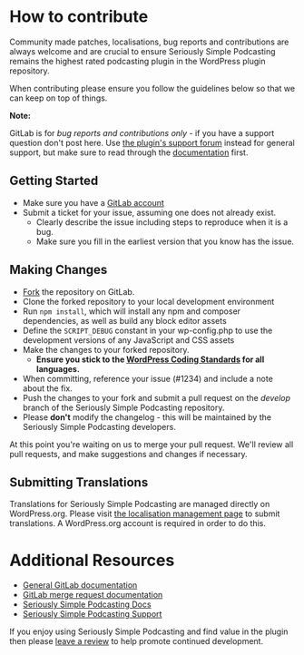 # How to contribute

Community made patches, localisations, bug reports and contributions are always welcome and are crucial to ensure Seriously Simple Podcasting remains the highest rated podcasting plugin in the WordPress plugin repository.

When contributing please ensure you follow the guidelines below so that we can keep on top of things.

__Note:__

GitLab is for *bug reports and contributions only* - if you have a support question don't post here. Use [the plugin's support forum](https://wordpress.org/support/plugin/seriously-simple-podcasting/) instead for general support, but make sure to read through the [documentation](https://support.castos.com/) first.

## Getting Started

* Make sure you have a [GitLab account](https://gitlab.com/users/sign_up)
* Submit a ticket for your issue, assuming one does not already exist.
  * Clearly describe the issue including steps to reproduce when it is a bug.
  * Make sure you fill in the earliest version that you know has the issue.

## Making Changes

* [Fork](https://docs.gitlab.com/ee/user/project/repository/forking_workflow.html#creating-a-fork) the repository on GitLab.
* Clone the forked repository to your local development environment
* Run `npm install`, which will install any npm and composer dependencies, as well as build any block editor assets
* Define the `SCRIPT_DEBUG` constant in your wp-config.php to use the development versions of any JavaScript and CSS assets
* Make the changes to your forked repository.
  * **Ensure you stick to the [WordPress Coding Standards](http://make.wordpress.org/core/handbook/coding-standards/) for all languages.**
* When committing, reference your issue (#1234) and include a note about the fix.
* Push the changes to your fork and submit a pull request on the *develop* branch of the Seriously Simple Podcasting repository.
* Please **don't** modify the changelog - this will be maintained by the Seriously Simple Podcasting developers.

At this point you're waiting on us to merge your pull request. We'll review all pull requests, and make suggestions and changes if necessary.

## Submitting Translations

Translations for Seriously Simple Podcasting are managed directly on WordPress.org. Please visit [the localisation management page](https://translate.wordpress.org/projects/wp-plugins/seriously-simple-podcasting) to submit translations. A WordPress.org account is required in order to do this.

# Additional Resources

* [General GitLab documentation](https://docs.gitlab.com/)
* [GitLab merge request documentation](https://docs.gitlab.com/ee/user/project/merge_requests/)
* [Seriously Simple Podcasting Docs](https://castos.com/seriously-simple-podcasting/)
* [Seriously Simple Podcasting Support](http://wordpress.org/support/plugin/seriously-simple-podcasting)

If you enjoy using Seriously Simple Podcasting and find value in the plugin then please [leave a review](https://wordpress.org/support/view/plugin-reviews/seriously-simple-podcasting?rate=5#postform) to help promote continued development.
